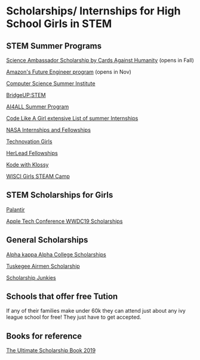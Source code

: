 # Scholarships/ Internships for High School Girls in STEM

## STEM Summer Programs 

[Science Ambassador Scholarship by Cards Against Humanity](https://www.scienceambassadorscholarship.org)  (opens in Fall)

[Amazon's Future Engineer program](https://apply.scholarsapply.org/amazonfutureengineer) (opens in Nov)

[Computer Science Summer Institute](https://buildyourfuture.withgoogle.com/programs/computer-science-summer-institute/#!?detail-content-tabby_activeEl=overview)

[BridgeUP:STEM](https://www.amnh.org/learn-teach/bridgeup-stem)

[AI4ALL Summer Program](http://ai-4-all.org/summer-programs/)

[Code Like A Girl extensive List of summer Internships](https://code.likeagirl.io/a-high-school-students-guide-to-cs-programs-internships-487586031e07)

[NASA Internships and Fellowships](https://intern.nasa.gov/)

[Technovation Girls](https://technovationchallenge.org/)

[HerLead Fellowships](https://herlead.vitalvoices.org/)

[Kode with Klossy](https://www.kodewithklossy.com/program)

[WISCI Girls STEAM Camp](https://www.girlup.org/wisci/#sthash.WYI2uW4D.5ABmj0n8.dpbs)



## STEM Scholarships for Girls

[Palantir](https://www.palantir.com/students/scholarship/wit-north-america/)

[Apple Tech Conference WWDC19 Scholarships](https://developer.apple.com/wwdc19/scholarships/)


## General Scholarships

[Alpha kappa Alpha College Scholarships](https://akaeaf.org/scholarships)

[Tuskegee Airmen Scholarship](https://www.taisf.org/)

[Scholarship Junkies](https://www.scholarshipjunkies.org/)


## Schools that offer free Tution

If any of their families make under 60k they can attend just about any ivy league school for free!
They just have to get accepted. 

## Books for reference
[The Ultimate Scholarship Book 2019](https://www.amazon.com/Ultimate-Scholarship-Book-2019-Scholarships/dp/1617601306/ref=sr_1_4?crid=3OD5EBXNC5257&keywords=scholarship+book+2020&qid=1565616596&s=gateway&sprefix=scholar%2Caps%2C168&sr=8-4)
